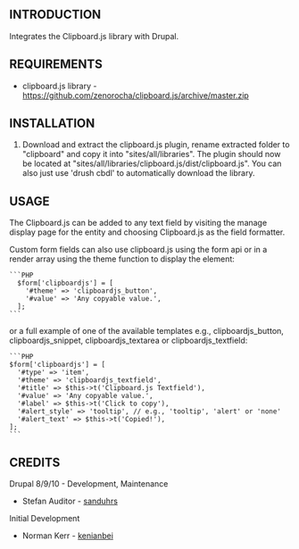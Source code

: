 INTRODUCTION
------------
Integrates the Clipboard.js library with Drupal.

REQUIREMENTS
------------
 * clipboard.js library - https://github.com/zenorocha/clipboard.js/archive/master.zip

INSTALLATION
------------
1. Download and extract the clipboard.js plugin, rename extracted folder to
   "clipboard" and copy it into "sites/all/libraries". The plugin should
   now be located at "sites/all/libraries/clipboard.js/dist/clipboard.js". You can
   also just use 'drush cbdl' to automatically download the library.

USAGE
-----
The Clipboard.js can be added to any text field by visiting the manage display
page for the entity and choosing Clipboard.js as the field formatter.

Custom form fields can also use clipboard.js using the form api or in a render
array using the theme function to display the element:

    ```PHP
      $form['clipboardjs'] = [
        '#theme' => 'clipboardjs_button',
        '#value' => 'Any copyable value.',
      ];
    ```

or a full example of one of the available templates e.g., clipboardjs_button,
clipboardjs_snippet, clipboardjs_textarea or clipboardjs_textfield:

    ```PHP
    $form['clipboardjs'] = [
      '#type' => 'item',
      '#theme' => 'clipboardjs_textfield',
      '#title' => $this->t('Clipboard.js Textfield'),
      '#value' => 'Any copyable value.',
      '#label' => $this->t('Click to copy'),
      '#alert_style' => 'tooltip', // e.g., 'tooltip', 'alert' or 'none'
      '#alert_text' => $this->t('Copied!'),
    ];
    ```

CREDITS
-------
Drupal 8/9/10 - Development, Maintenance
* Stefan Auditor - [sanduhrs](https://www.drupal.org/u/sanduhrs)

Initial Development
* Norman Kerr - [kenianbei](https://www.drupal.org/u/kenianbei)
